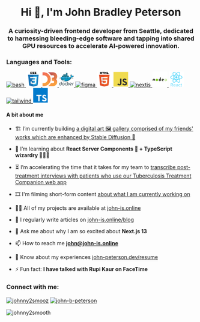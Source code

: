 <h1 align="center">Hi 👋, I'm John Bradley Peterson</h1>
<h3 align="center">A curiosity-driven frontend developer from Seattle, dedicated to harnessing bleeding-edge software and tapping into shared GPU resources to accelerate AI-powered innovation.</h3>

<h3 align="left">Languages and Tools:</h3>
<p align="left"> <a href="https://www.gnu.org/software/bash/" target="_blank" rel="noreferrer"> <img src="https://www.vectorlogo.zone/logos/gnu_bash/gnu_bash-icon.svg" alt="bash" width="40" height="40" /> </a> <a href="https://www.w3schools.com/css/" target="_blank" rel="noreferrer"> <img src="https://raw.githubusercontent.com/devicons/devicon/master/icons/css3/css3-original-wordmark.svg" alt="css3" width="40" height="40"/> </a> <a href="https://d3js.org/" target="_blank" rel="noreferrer"> <img src="https://raw.githubusercontent.com/devicons/devicon/master/icons/d3js/d3js-original.svg" alt="d3js" width="40" height="40"/> </a> <a href="https://www.docker.com/" target="_blank" rel="noreferrer"> <img src="https://raw.githubusercontent.com/devicons/devicon/master/icons/docker/docker-original-wordmark.svg" alt="docker" width="40" height="40"/> </a> <a href="https://www.figma.com/" target="_blank" rel="noreferrer"> <img src="https://www.vectorlogo.zone/logos/figma/figma-icon.svg" alt="figma" width="40" height="40"/> </a> <a href="https://www.w3.org/html/" target="_blank" rel="noreferrer"> <img src="https://raw.githubusercontent.com/devicons/devicon/master/icons/html5/html5-original-wordmark.svg" alt="html5" width="40" height="40"/> </a> <a href="https://developer.mozilla.org/en-US/docs/Web/JavaScript" target="_blank" rel="noreferrer"> <img src="https://raw.githubusercontent.com/devicons/devicon/master/icons/javascript/javascript-original.svg" alt="javascript" width="40" height="40"/> </a> <a href="https://nextjs.org/" target="_blank" rel="noreferrer"> <img src="https://cdn.worldvectorlogo.com/logos/nextjs-2.svg" alt="nextjs" width="40" height="40" fill="white"/> </a> <a href="https://nodejs.org" target="_blank" rel="noreferrer"> <img src="https://raw.githubusercontent.com/devicons/devicon/master/icons/nodejs/nodejs-original-wordmark.svg" alt="nodejs" width="40" height="40"/> </a> <a href="https://reactjs.org/" target="_blank" rel="noreferrer"> <img src="https://raw.githubusercontent.com/devicons/devicon/master/icons/react/react-original-wordmark.svg" alt="react" width="40" height="40"/> </a> <a href="https://tailwindcss.com/" target="_blank" rel="noreferrer"> <img src="https://www.vectorlogo.zone/logos/tailwindcss/tailwindcss-icon.svg" alt="tailwind" width="40" height="40"/> </a> <a href="https://www.typescriptlang.org/" target="_blank" rel="noreferrer"> <img src="https://raw.githubusercontent.com/devicons/devicon/master/icons/typescript/typescript-original.svg" alt="typescript" width="40" height="40"/> </a> </p>

<h4 align="left">A bit about me</h4>

- 🏗 I’m currently building [a digital art 🖼 gallery comprised of my friends' works which are enhanced by Stable Diffusion 🦾](john-is.online)

- 🌱 I’m learning about **React Server Components 📮 + TypeScript wizardry 🧙🏼‍♂️**

- ⏳ I’m accelerating the time that it takes for my team to [transcribe post-treatment interviews with patients who use our Tuberculosis Treatment Companion web app](john-is.online/projects/whisper)

- 🎞 I'm filming short-form content [about what I am currently working on](john-is.online/videos)

- 👨‍💻 All of my projects are available at [john-is.online](john-is.online)

- 📝 I regularly write articles on [john-is.online/blog](john-is.online/blog)

- 💬 Ask me about why I am so excited about **Next.js 13**

- 📫 How to reach me **john@john-is.online**

- 📄 Know about my experiences [john-peterson.dev/resume](john-peterson.dev/resume)

- ⚡ Fun fact: **I have talked with Rupi Kaur on FaceTime**

<h3 align="left">Connect with me:</h3>
<p align="left">
<a href="https://twitter.com/johnny2smooz" target="blank"><img align="center" src="https://raw.githubusercontent.com/rahuldkjain/github-profile-readme-generator/master/src/images/icons/Social/twitter.svg" alt="johnny2smooz" height="30" width="40" /></a>
<a href="https://linkedin.com/in/john-b-peterson" target="blank"><img align="center" src="https://raw.githubusercontent.com/rahuldkjain/github-profile-readme-generator/master/src/images/icons/Social/linked-in-alt.svg" alt="john-b-peterson" height="30" width="40" /></a>
</p>



<p><img align="center" src="https://github-readme-streak-stats.herokuapp.com/?user=johnny2smooth&" alt="johnny2smooth" /></p>
